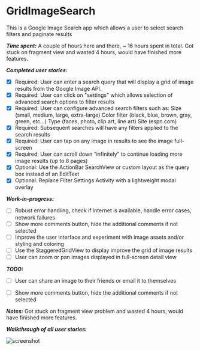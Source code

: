 GridImageSearch
===============

This is a Google Image Search app which allows a user to select search filters and paginate results


**_Time spent:_** A couple of hours here and there, ~ 16 hours spent in total. Got stuck on fragment view and wasted 4 hours, would have finished more features.

**_Completed user stories:_**

- [x] Required: User can enter a search query that will display a grid of image results from the Google Image API.
- [x] Required: User can click on "settings" which allows selection of advanced search options to filter results
- [x] Required: User can configure advanced search filters such as:
                Size (small, medium, large, extra-large)
                Color filter (black, blue, brown, gray, green, etc...)
                Type (faces, photo, clip art, line art)
                Site (espn.com)
- [x] Required: Subsequent searches will have any filters applied to the search results
- [x] Required: User can tap on any image in results to see the image full-screen
- [x] Required: User can scroll down “infinitely” to continue loading more image results (up to 8 pages)
- [x] Optional: Use the ActionBar SearchView or custom layout as the query box instead of an EditText
- [x] Optional: Replace Filter Settings Activity with a lightweight modal overlay

**_Work-in-progress:_**
- [ ] Robust error handling, check if internet is available, handle error cases, network failures
- [ ] Show more comments button, hide the additional comments if not selected
- [ ] Improve the user interface and experiment with image assets and/or styling and coloring
- [ ] Use the StaggeredGridView to display improve the grid of image results
- [ ] User can zoom or pan images displayed in full-screen detail view

**_TODO:_**
- [ ] User can share an image to their friends or email it to themselves
- [ ] Show more comments button, hide the additional comments if not selected
 

**_Notes:_**
Got stuck on fragment view problem and wasted 4 hours, would have finished more features.

**_Walkthrough of all user stories:_**

![screenshot](https://raw.githubusercontent.com/yangyzheng/GridImageSearch/master/readme/GridImageSearch1.gif)
